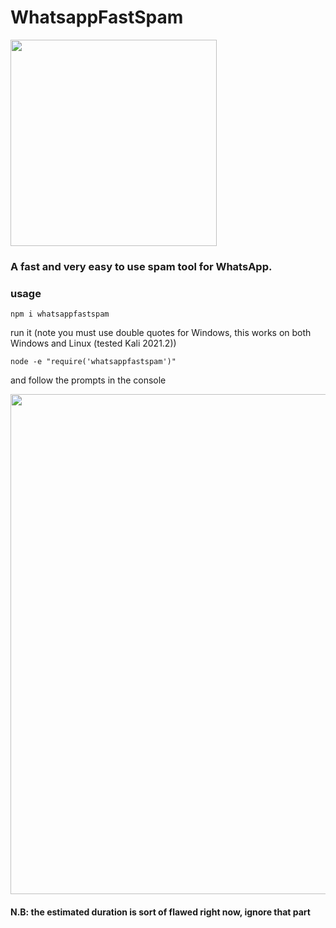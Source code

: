 # WhatsappFastSpam

<img src = "https://user-images.githubusercontent.com/68165727/133784669-d5db346f-2d09-4cdf-b9f5-08863dc5ff1a.png" width = 330/>

### A fast and **very** easy to use spam tool for WhatsApp.

### usage
```
npm i whatsappfastspam
```

run it (note you must use double quotes for Windows, this works on both Windows and Linux (tested Kali 2021.2))
```
node -e "require('whatsappfastspam')"
```


and follow the prompts in the console

<img src = "https://user-images.githubusercontent.com/68165727/133790995-4036f1e4-489c-47da-82ab-e4d04d2cd080.png" width=800>

#### N.B: the estimated duration is sort of flawed right now, ignore that part
